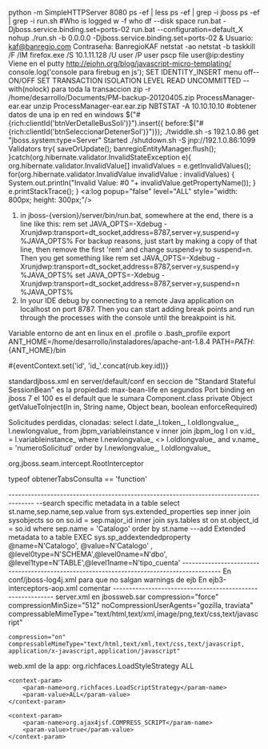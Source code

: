 python -m SimpleHTTPServer 8080
ps -ef | less
ps -ef | grep -i jboss
ps -ef | grep -i run.sh
#Who is logged
w -f
who
df --disk space
run.bat -Djboss.service.binding.set=ports-02
run.bat --configuration=default_X
nohup ./run.sh -b 0.0.0.0 -Djboss.service.binding.set=ports-02 &
Usuario: kaf@banregio.com
Contraseña: BanregioKAF
netstat -ao
netstat -b
taskkill /F /IM firefox.exe /S 10.1.11.128 /U user /P user
pscp file user@ip:destiny Viene en el putty
http://ejohn.org/blog/javascript-micro-templating/
console.log('console para firebug en js');
SET IDENTITY_INSERT menu off--ON/OFF
SET TRANSACTION ISOLATION LEVEL READ UNCOMMITTED --with(nolock) para toda la transaccion
zip -r /home/desarrollo/Documents/PM-backup-20120405.zip ProcessManager-ear.ear
unzip ProcessManager-ear.ear.zip
NBTSTAT -A 10.10.10.10 #obtener datos de una ip en red en windows
$("#{rich:clientId('btnVerDetalleBusSoli')}").insert({ before:$("#{rich:clientId('btnSeleccionarDetenerSol')}")});
./twiddle.sh -s 192.1.0.86 get "jboss.system:type=Server" Started
./shutdown.sh -S jnp://192.1.0.86:1099
Validators
try{
  saveOrUpdate();
	banregioEntityManager.flush();
}catch(org.hibernate.validator.InvalidStateException e){
					org.hibernate.validator.InvalidValue[] invalidValues = e.getInvalidValues();
			        for(org.hibernate.validator.InvalidValue invalidValue : invalidValues) {
			           System.out.println("Invalid Value: #0 "+ invalidValue.getPropertyName());
			        }
			        e.printStackTrace();
				}
<a:log popup="false" level="ALL" style="width: 800px; height: 300px;"/>
1) in jboss-{version}/server/bin/run.bat, somewhere at the end, there is a line like this:
rem set JAVA_OPTS=-Xdebug -Xrunjdwp:transport=dt_socket,address=8787,server=y,suspend=y %JAVA_OPTS%
For backup reasons, just start by making a copy of that line, then remove the first 'rem' and change suspend=y to suspend=n. Then you get something like
rem set JAVA_OPTS=-Xdebug -Xrunjdwp:transport=dt_socket,address=8787,server=y,suspend=y %JAVA_OPTS%
set JAVA_OPTS=-Xdebug -Xrunjdwp:transport=dt_socket,address=8787,server=y,suspend=n %JAVA_OPTS%
2) In your IDE debug by connecting to a remote Java application on localhost on port 8787. Then you can start adding break points and run through the processes with the console until the breakpoint is hit. 

Variable entorno de ant en linux en el .profile o .bash_profile
export ANT_HOME=/home/desarrollo/instaladores/apache-ant-1.8.4
PATH=$PATH:${ANT_HOME}/bin

#{eventContext.set('id', 'id_'.concat(rub.key.id))}

standardjboss.xml en server/default/conf en seccion de "Standard Stateful SessionBean" es la propiedad:
max-bean-life en segundos
Port binding en jboss 7 <socket-binding-group name="standard-sockets" default-interface="public" port-offset="100"> el 100 es el default que le sumara
Component.class
private Object getValueToInject(In in, String name, Object bean, boolean enforceRequired)

Solicitudes perdidas, clonadas:
select l.date_,l.token_, l.oldlongvalue_, l.newlongvalue_ from jbpm_variableinstance v
inner join jbpm_log l on v.id_ = l.variableinstance_
where l.newlongvalue_ <> l.oldlongvalue_ 
and v.name_ = 'numeroSolicitud'
order by l.newlongvalue_, l.oldlongvalue_

org.jboss.seam.intercept.RootInterceptor

typeof obtenerTabsConsulta == 'function'
<!-- arjuna -->
   <category name="com.arjuna.ats.jta.logging">
      <priority value="ERROR"/>
   </category>
--------------------------------------------------------------------------------------
--search specific metadata in a table
select st.name,sep.name,sep.value from sys.extended_properties sep 
 inner join sysobjects so on so.id = sep.major_id
 inner join sys.tables st on st.object_id = so.id
where sep.name = 'Catalogo' order by st.name
---add Extended metadata to a table
EXEC sys.sp_addextendedproperty @name=N'Catalogo', @value=N'Catalogo' , @level0type=N'SCHEMA',@level0name=N'dbo', @level1type=N'TABLE',@level1name=N'tipo_cuenta'
------------------------------------------------------------------------------------------
En conf/jboss-log4j.xml para que no salgan warnings de ejb
<category name="org.jboss.ejb3.interceptors">
    <priority value="ERROR" />
</category>
En ejb3-interceptors-aop.xml comentar
<aspect name="InterceptorsFactory" factory="org.jboss.ejb3.interceptors.aop.InterceptorsFactory" scope="PER_INSTANCE"/>
<advice name="invoke" aspect="InterceptorsFactory"/>
-----------------------------------------------------------
server.xml en jbossweb.sar
	compression="force" compressionMinSize="512" noCompressionUserAgents="gozilla, traviata" compressableMimeType="text/html,text/xml,image/png,text/css,text/javascript"
	
	compression="on" compressableMimeType="text/html,text/xml,text/css,text/javascript, application/x-javascript,application/javascript"
	
web.xml de la app:
	<context-param>
		<param-name>org.richfaces.LoadStyleStrategy</param-name>
		<param-value>ALL</param-value>
	</context-param>

	<context-param>
		<param-name>org.richfaces.LoadScriptStrategy</param-name>
		<param-value>ALL</param-value>
	</context-param>
 
	<context-param>
		<param-name>org.ajax4jsf.COMPRESS_SCRIPT</param-name>
		<param-value>true</param-value>
	</context-param>
